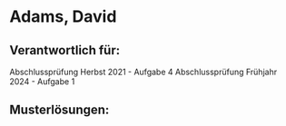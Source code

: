 # Adams, David

## Verantwortlich für:

Abschlussprüfung Herbst 2021 - Aufgabe 4
Abschlussprüfung Frühjahr 2024 - Aufgabe 1

## Musterlösungen:
